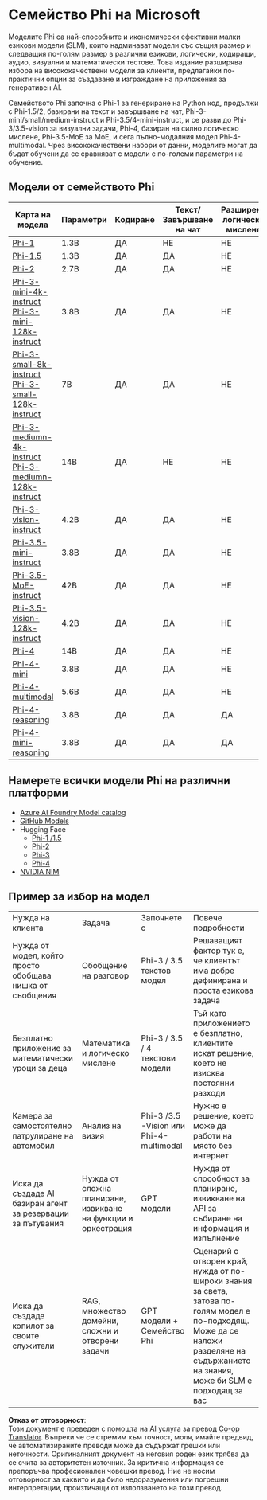 <!--
CO_OP_TRANSLATOR_METADATA:
{
  "original_hash": "8ef41b679d85adc42be3e0cbee97f7f1",
  "translation_date": "2025-07-18T21:34:48+00:00",
  "source_file": "md/01.Introduction/01/01.PhiFamily.md",
  "language_code": "bg"
}
-->
# Семейство Phi на Microsoft

Моделите Phi са най-способните и икономически ефективни малки езикови модели (SLM), които надминават модели със същия размер и следващия по-голям размер в различни езикови, логически, кодиращи, аудио, визуални и математически тестове. Това издание разширява избора на висококачествени модели за клиенти, предлагайки по-практични опции за създаване и изграждане на приложения за генеративен AI.

Семейството Phi започна с Phi-1 за генериране на Python код, продължи с Phi-1.5/2, базирани на текст и завършване на чат, Phi-3-mini/small/medium-instruct и Phi-3.5/4-mini-instruct, и се разви до Phi-3/3.5-vision за визуални задачи, Phi-4, базиран на силно логическо мислене, Phi-3.5-MoE за MoE, и сега пълно-модалния модел Phi-4-multimodal. Чрез висококачествени набори от данни, моделите могат да бъдат обучени да се сравняват с модели с по-големи параметри на обучение.

## Модели от семейството Phi

<div style="font-size:8px">

| Карта на модела |Параметри|Кодиране|Текст/Завършване на чат|Разширено логическо мислене| Визия | Аудио | MoE
| - | -  | - | - |- |- |- |- |
|[Phi-1](https://huggingface.co/microsoft/phi-1)|1.3B| ДА| НЕ | НЕ |НЕ |НЕ |НЕ |
|[Phi-1.5](https://huggingface.co/microsoft/phi-1_5)|1.3B| ДА|ДА| НЕ |НЕ |НЕ |НЕ |
|[Phi-2](https://huggingface.co/microsoft/phi-1_5)|2.7B| ДА|ДА| НЕ |НЕ |НЕ |НЕ |
|[Phi-3-mini-4k-instruct](https://huggingface.co/microsoft/Phi-3-mini-4k-instruct)<br/>[Phi-3-mini-128k-instruct](https://huggingface.co/microsoft/Phi-3-mini-128k-instruct)|3.8B| ДА|ДА| НЕ |НЕ |НЕ |НЕ |
|[Phi-3-small-8k-instruct](https://huggingface.co/microsoft/Phi-3-small-8k-instruct)<br/>[Phi-3-small-128k-instruct](https://huggingface.co/microsoft/Phi-3-small-128k-instruct)<br/>|7B| ДА|ДА| НЕ |НЕ |НЕ |НЕ |
|[Phi-3-mediumn-4k-instruct](https://huggingface.co/microsoft/Phi-3-medium-4k-instruct)<br>[Phi-3-mediumn-128k-instruct](https://huggingface.co/microsoft/Phi-3-medium-128k-instruct)|14B|ДА|НЕ| НЕ |НЕ |НЕ |НЕ |
|[Phi-3-vision-instruct](https://huggingface.co/microsoft/Phi-3-vision-128k-instruct)|4.2B|ДА|ДА|НЕ |НЕ |НЕ |НЕ |
|[Phi-3.5-mini-instruct](https://huggingface.co/microsoft/Phi-3.5-mini-instruct)|3.8B|ДА|ДА| НЕ |НЕ |НЕ |НЕ |
|[Phi-3.5-MoE-instruct](https://huggingface.co/microsoft/Phi-3.5-MoE-instruct)|42B|ДА|ДА| НЕ |НЕ |НЕ |ДА |
|[Phi-3.5-vision-128k-instruct](https://huggingface.co/microsoft/Phi-3.5-vision-instruct)|4.2B|ДА|ДА| НЕ |ДА |НЕ |НЕ |
|[Phi-4](https://huggingface.co/microsoft/phi-4)|14B|ДА|ДА| НЕ |НЕ |НЕ |НЕ |
|[Phi-4-mini](https://huggingface.co/microsoft/Phi-4-mini-instruct)|3.8B|ДА|ДА| НЕ |НЕ |НЕ |НЕ |
|[Phi-4-multimodal](https://huggingface.co/microsoft/Phi-4-multimodal-instruct)|5.6B|ДА|ДА| НЕ |ДА |ДА |НЕ |
|[Phi-4-reasoning](https://huggingface.co/microsoft/Phi-4-reasoning)|3.8B|ДА|ДА| ДА |НЕ |НЕ |НЕ |
|[Phi-4-mini-reasoning](https://huggingface.co/microsoft/Phi-4-mini-reasoning)|3.8B|ДА|ДА| ДА |НЕ |НЕ |НЕ |

</div>

## **Намерете всички модели Phi на различни платформи**

- [Azure AI Foundry Model catalog](https://ai.azure.com/explore/models?selectedCollection=phi)
- [GitHub Models](https://github.com/marketplace?query=Phi&type=models)
- Hugging Face
  - [Phi-1 /1.5](https://huggingface.co/collections/microsoft/phi-1-6626e29134744e94e222d572)
  - [Phi-2](https://huggingface.co/microsoft/phi-2)
  - [Phi-3](https://huggingface.co/collections/microsoft/phi-3-6626e15e9585a200d2d761e3)
  - [Phi-4](https://huggingface.co/collections/microsoft/phi-4-677e9380e514feb5577a40e4) 
- [NVIDIA NIM](https://build.nvidia.com/search?q=Phi)

## Пример за избор на модел

| | | | |
|-|-|-|-|
|Нужда на клиента|Задача|Започнете с|Повече подробности|
|Нужда от модел, който просто обобщава нишка от съобщения|Обобщение на разговор|Phi-3 / 3.5 текстов модел|Решаващият фактор тук е, че клиентът има добре дефинирана и проста езикова задача|
|Безплатно приложение за математически уроци за деца|Математика и логическо мислене|Phi-3 / 3.5 / 4 текстови модели|Тъй като приложението е безплатно, клиентите искат решение, което не изисква постоянни разходи|
|Камера за самостоятелно патрулиране на автомобил|Анализ на визия|Phi-3 /3.5 -Vision или Phi-4-multimodal|Нужно е решение, което може да работи на място без интернет|
|Иска да създаде AI базиран агент за резервации за пътувания|Нужда от сложна планиране, извикване на функции и оркестрация|GPT модели|Нужда от способност за планиране, извикване на API за събиране на информация и изпълнение|
|Иска да създаде копилот за своите служители|RAG, множество домейни, сложни и отворени задачи|GPT модели + Семейство Phi|Сценарий с отворен край, нужда от по-широки знания за света, затова по-голям модел е по-подходящ. Може да се наложи разделяне на съдържанието на знания, може би SLM е подходящ за вас|

**Отказ от отговорност**:  
Този документ е преведен с помощта на AI услуга за превод [Co-op Translator](https://github.com/Azure/co-op-translator). Въпреки че се стремим към точност, моля, имайте предвид, че автоматизираните преводи може да съдържат грешки или неточности. Оригиналният документ на неговия роден език трябва да се счита за авторитетен източник. За критична информация се препоръчва професионален човешки превод. Ние не носим отговорност за каквито и да било недоразумения или погрешни интерпретации, произтичащи от използването на този превод.